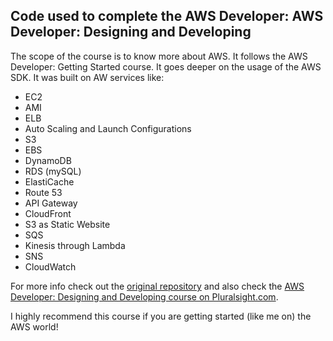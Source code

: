 ## Code used to complete the AWS Developer: AWS Developer: Designing and Developing

The scope of the course is to know more about AWS. It follows the AWS Developer: Getting Started course. 
It goes deeper on the usage of the AWS SDK. It was built on AW services like:
- EC2
- AMI
- ELB
- Auto Scaling and Launch Configurations
- S3
- EBS
- DynamoDB
- RDS (mySQL)
- ElastiCache
- Route 53
- API Gateway
- CloudFront
- S3 as Static Website
- SQS
- Kinesis through Lambda
- SNS
- CloudWatch

For more info check out the [original repository](https://github.com/ryanmurakami/hbfl) and also check the 
[AWS Developer: Designing and Developing course on Pluralsight.com](www.pluralsight.com/courses/aws-developer-designing-developing). 

I highly recommend this course if you are getting started (like me on) the AWS world!